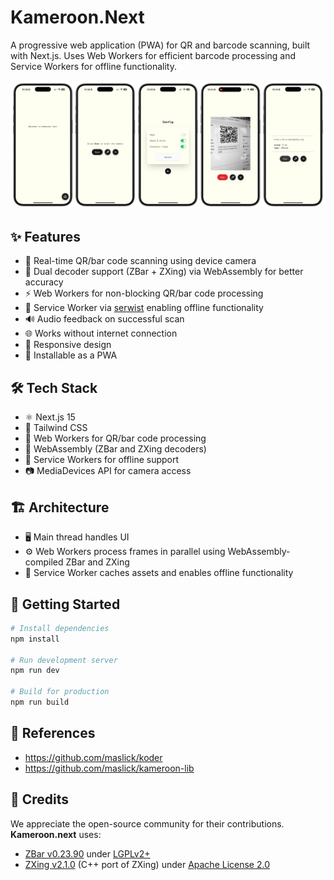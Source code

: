 # Kameroon.Next

A progressive web application (PWA) for QR and barcode scanning, built with Next.js. 
Uses Web Workers for efficient barcode processing and Service Workers for offline functionality.

<p align="center" >
  <img src="./screenshot.png" />
</p>

## ✨ Features
- 📸 Real-time QR/bar code scanning using device camera
- 🔄 Dual decoder support (ZBar + ZXing) via WebAssembly for better accuracy
- ⚡ Web Workers for non-blocking QR/bar code processing
- 🔌 Service Worker via [serwist](https://serwist.pages.dev) enabling offline functionality
- 🔊 Audio feedback on successful scan
- 🌐 Works without internet connection
- 📱 Responsive design
- 💾 Installable as a PWA

## 🛠️ Tech Stack
- ⚛️ Next.js 15
- 🎨 Tailwind CSS
- 👷 Web Workers for QR/bar code processing
- 🔧 WebAssembly (ZBar and ZXing decoders)
- 🔄 Service Workers for offline support
- 📷 MediaDevices API for camera access

## 🏗️ Architecture
- 🖥️ Main thread handles UI
- ⚙️ Web Workers process frames in parallel using WebAssembly-compiled ZBar and ZXing
- 💾 Service Worker caches assets and enables offline functionality

## 🚀 Getting Started
```bash
# Install dependencies
npm install

# Run development server
npm run dev

# Build for production
npm run build
```

## 🔭 References
* https://github.com/maslick/koder
* https://github.com/maslick/kameroon-lib

## 🙏 Credits
We appreciate the open-source community for their contributions. **Kameroon.next** uses:

- [ZBar v0.23.90](https://github.com/mchehab/zbar/releases/tag/0.23.90) under [LGPLv2+](https://github.com/mchehab/zbar/blob/master/LICENSE.md)
- [ZXing v2.1.0](https://github.com/zxing-cpp/zxing-cpp/releases/tag/v2.1.0) (C++ port of ZXing) under [Apache License 2.0](https://github.com/zxing-cpp/zxing-cpp/blob/master/LICENSE)
